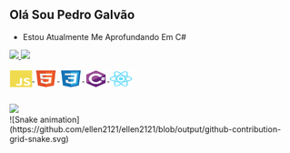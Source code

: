 ## Olá Sou Pedro Galvão

- Estou Atualmente Me Aprofundando Em C#

<div>
  <a href="https://github.com/GaussKd0">
  <img height="180em" src="https://github-readme-stats.vercel.app/api?username=GaussKd0&show_icons=true&theme=radical&include_all_commits=true&count_private=true"/>
  <img height="180em" src="https://github-readme-stats.vercel.app/api/top-langs/?username=GaussKd0&layout=compact&langs_count=7&theme=radical"/>
</div>
  
<div style="display: inline_block"><br>
  <img align="center" alt="Gauss-Js" height="30" width="40" src="https://raw.githubusercontent.com/devicons/devicon/master/icons/javascript/javascript-plain.svg">
  <img align="center" alt="Gauss-HTML" height="30" width="40" src="https://raw.githubusercontent.com/devicons/devicon/master/icons/html5/html5-original.svg">
  <img align="center" alt="Gauss-CSS" height="30" width="40" src="https://raw.githubusercontent.com/devicons/devicon/master/icons/css3/css3-original.svg">
  <img align="center" alt="Gauss-Csharp" height="30" width="40" src="https://raw.githubusercontent.com/devicons/devicon/master/icons/csharp/csharp-original.svg">
  <img align="center" alt="Gauss-React" height="30" width="40" src="https://raw.githubusercontent.com/devicons/devicon/master/icons/react/react-original.svg">
</div>
  
  ##
   
<div> 
  <a href="https://www.youtube.com/channel/UCf7wte_x3L6lxtFs7BWiUyg" target="_blank"><img src="https://img.shields.io/badge/YouTube-FF0000?style=for-the-   badge&logo=youtube&logoColor=white" target="_blank"></a>
 
 </div>
  ![Snake animation](https://github.com/ellen2121/ellen2121/blob/output/github-contribution-grid-snake.svg)

